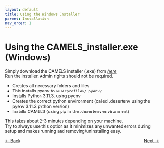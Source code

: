 ```yaml
---
layout: default
title: Using the Windows Installer
parent: Installation
nav_order: 1
---
```


# Using the CAMELS_installer.exe (Windows)
Simply download the CAMELS installer (.exe) from *[here](https://github.com/A-D-Fuchs/CAMELS_installer/blob/main/Output/NOMAD-CAMELS_installer.exe)*\
Run the installer. Admin rights should not be required. 

- Creates all necessary folders and files
- This installs pyenv to `%userprofile%/.pyenv/`
- Installs Python 3.11.3. using pyenv
- Creates the correct python environment (called .desertenv using the pyenv 3.11.3 python version)
- Installs CAMELS (using pip in the .desertenv environment)

This takes about 2-3 minutes depending on your machine.\
Try to always use this option as it minimizes any unwanted errors during setup and makes running and removing/uninstalling easy.



<p style="text-align:left;">
  <span style="color: grey;">
  <a href="./installation.html">&larr; Back</a>
  </span>
  <span style="float:right;">
    <a href="./installation_custom_windows.html">Next &rarr;</a><br>
  </span>
</p>
